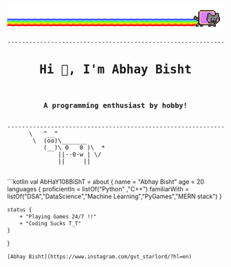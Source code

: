 ![image](https://raw.githubusercontent.com/AbHaY108BiShT/AbHaY108BiShT/main/meow.gif)
<pre>
--------------------------------------------------------------------------------------------------------------------------------
<h1 align="center">Hi 👋, I'm Abhay Bisht</h1>
<h3 align="center">A programming enthusiast by hobby!</h3>
--------------------------------------------------------------------------------------------------------------------------------
      \   ^__^
       \  (oo)\_______
          (__)\ 0   0 )\  *
              ||--0-w | \/
              ||     ||
</pre>
<br>
```kotlin
val AbHaY108BiShT = about {
    name = "Abhay Bisht"
    age = 20
    languages {
        proficientIn = listOf("Python" ,"C++")
        familiarWith = listOf("DSA","DataScience","Machine Learning","PyGames","MERN stack")
    }

    status {
        + "Playing Games 24/7 !!"
        + "Coding Sucks T_T"
    }
}
```
[Abhay Bisht](https://www.instagram.com/gvt_starlord/?hl=en)
